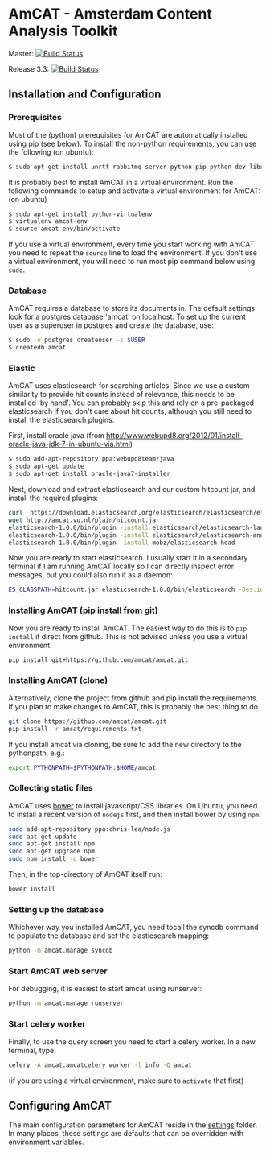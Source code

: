 AmCAT - Amsterdam Content Analysis Toolkit
==========================================

Master: [![Build Status](https://travis-ci.org/amcat/amcat.png?branch=master)](https://travis-ci.org/amcat/amcat)

Release 3.3: [![Build Status](https://travis-ci.org/amcat/amcat.png?branch=release-3.3)](https://travis-ci.org/amcat/amcat)


## Installation and Configuration

### Prerequisites

Most of the (python) prerequisites for AmCAT are automatically installed using pip (see below). To install the non-python requirements, you can use the following (on ubuntu):

```sh
$ sudo apt-get install unrtf rabbitmq-server python-pip python-dev libxml2-dev libxslt-dev lib32z1-dev postgresql postgresql-server-dev-9.1 postgresql-contrib-9.1
```

It is probably best to install AmCAT in a virtual environment. Run the following commands to setup and activate a virtual environment for AmCAT: (on ubuntu)

```sh
$ sudo apt-get install python-virtualenv
$ virtualenv amcat-env
$ source amcat-env/bin/activate
```

If you use a virtual environment, every time you start working with AmCAT you need to repeat the `source` line to load the environment. If you don't use a virtual environment, you will need to run most pip command below using `sudo`. 

### Database

AmCAT requires a database to store its documents in. The default settings look for a postgres database 'amcat' on localhost. To set up the current user as a superuser in postgres and create the database, use:

```sh
$ sudo -u postgres createuser -s $USER
$ createdb amcat
```

### Elastic

AmCAT uses elasticsearch for searching articles. Since we use a custom similarity to provide hit counts instead of relevance, this needs to be installed 'by hand'. You can probably skip this and rely on a pre-packaged elasticsearch if you don't care about hit counts, although you still need to install the elasticsearch plugins.

First, install oracle java (from http://www.webupd8.org/2012/01/install-oracle-java-jdk-7-in-ubuntu-via.html)

```sh
$ sudo add-apt-repository ppa:webupd8team/java
$ sudo apt-get update
$ sudo apt-get install oracle-java7-installer
```

Next, download and extract elasticsearch and our custom hitcount jar, and install the required plugins:

```sh
curl  https://download.elasticsearch.org/elasticsearch/elasticsearch/elasticsearch-1.0.0.tar.gz | tar xvz
wget http://amcat.vu.nl/plain/hitcount.jar
elasticsearch-1.0.0/bin/plugin -install elasticsearch/elasticsearch-lang-python/1.2.0
elasticsearch-1.0.0/bin/plugin -install elasticsearch/elasticsearch-analysis-icu/1.12.0
elasticsearch-1.0.0/bin/plugin -install mobz/elasticsearch-head
```

Now you are ready to start elasticsearch. I usually start it in a secondary terminal if I am running AmCAT locally so I can directly inspect error messages, but you could also run it as a daemon:

```sh
ES_CLASSPATH=hitcount.jar elasticsearch-1.0.0/bin/elasticsearch -Des.index.similarity.default.type=nl.vu.amcat.HitCountSimilarityProvider
```

### Installing AmCAT (pip install from git)

Now you are ready to install AmCAT. The easiest way to do this is to `pip install` it direct from github. 
This is not advised unless you use a virtual environment.

```sh
pip install git+https://github.com/amcat/amcat.git
```

### Installing AmCAT (clone)

Alternatively, clone the project from github and pip install the requirements. If you plan to make changes to 
AmCAT, this is probably the best thing to do. 

```sh
git clone https://github.com/amcat/amcat.git
pip install -r amcat/requirements.txt
```

If you install amcat via cloning, be sure to add the new directory to the pythonpath, e.g.:

```sh
export PYTHONPATH=$PYTHONPATH:$HOME/amcat
```

### Collecting static files

AmCAT uses [bower](http://bower.io/) to install javascript/CSS libraries. On Ubuntu, you need to install a recent version of `nodejs` first, and then install bower by using `npm`:

```sh
sudo add-apt-repository ppa:chris-lea/node.js
sudo apt-get update
sudo apt-get install npm
sudo apt-get upgrade npm
sudo npm install -g bower
```

Then, in the top-directory of AmCAT itself run:

```sh
bower install
```

### Setting up the database

Whichever way you installed AmCAT, you need tocall the syncdb command to populate the database and set the elasticsearch mapping:

```sh
python -m amcat.manage syncdb
```

### Start AmCAT web server

For debugging, it is easiest to start amcat using runserver:

```sh
python -m amcat.manage runserver
```

### Start celery worker

Finally, to use the query screen you need to start a celery worker. In a new terminal, type:

```sh
celery -A amcat.amcatcelery worker -l info -Q amcat
```

(if you are using a virtual environment, make sure to `activate` that first)

## Configuring AmCAT

The main configuration parameters for AmCAT reside in the [settings](https://github.com/amcat/amcat/tree/master/settings) folder. In many places, these settings are defaults that can be overridden with environment variables. 
